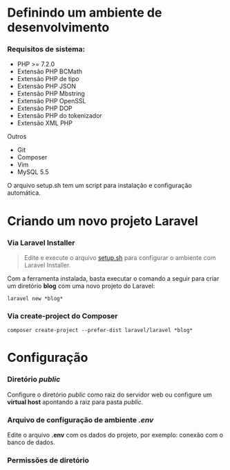 # Definindo um ambiente de desenvolvimento

### Requisitos de sistema:

- PHP >= 7.2.0
- Extensão PHP BCMath
- Extensão PHP de tipo
- Extensão PHP JSON
- Extensão PHP Mbstring
- Extensão PHP OpenSSL
- Extensão PHP DOP
- Extensão PHP do tokenizador
- Extensão XML PHP

Outros

- Git
- Composer
- Vim
- MySQL 5.5

O arquivo setup.sh tem um script para instalação e configuração automática.

Criando um novo projeto Laravel
===============================

### Via Laravel Installer

> Edite e execute o arquivo [setup.sh](../setup.sh) para configurar o ambiente com Laravel Installer.

Com a ferramenta instalada, basta executar o comando a seguir para criar um diretório **blog** com uma novo projeto do Laravel:

```laravel new *blog*```

### Via create-project do Composer

```composer create-project --prefer-dist laravel/laravel *blog*```

Configuração
============

### Diretório *public*

Configure o diretório *public* como raiz do servidor web ou configure um **virtual host** apontando a raiz para pasta *public*.

### Arquivo de configuração de ambiente *.env*

Edite o arquivo **.env** com os dados do projeto, por exemplo: conexão com o banco de dados.

### Permissões de diretório

